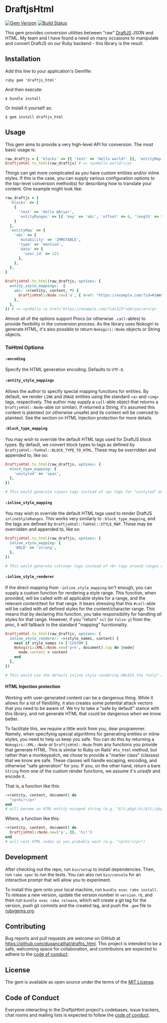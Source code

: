 # DraftjsHtml

[![Gem Version](https://badge.fury.io/rb/draftjs_html.svg)](https://badge.fury.io/rb/draftjs_html)
[![Build Status](https://app.travis-ci.com/dugancathal/draftjs_html.svg?branch=main)](https://app.travis-ci.com/dugancathal/draftjs_html)

This gem provides conversion utilities between "raw" [DraftJS] JSON and HTML.
My team and I have found a need on many occasions to manipulate and convert
DraftJS on our Ruby backend - this library is the result.

[DraftJS]: https://draftjs.org/

## Installation

Add this line to your application's Gemfile:

```ruby gem 'draftjs_html' ```

And then execute:

    $ bundle install

Or install it yourself as:

    $ gem install draftjs_html

## Usage

This gem aims to provide a very high-level API for conversion. The most
basic usage is:

```ruby
raw_draftjs = { 'blocks' => [{ 'text' => 'Hello world!' }], 'entityMap' => {} }
DraftjsHtml.to_html(raw_draftjs) # => <p>Hello world!</p>
```

Things can get more complicated as you have custom entities and/or inline
styles. If this is the case, you can supply various configuration options
to the top-level conversion method(s) for describing how to translate your
content. One example might look like:

```ruby
raw_draftjs = {
  'blocks' => [
    {
      'text' => 'Hello @Arya!',
      'entityRanges' => [{ 'key' => 'abc', 'offset' => 6, 'length' => 5 }],
    }
  ],
  'entityMap' => {
    'abc' => {
      'mutability' => 'IMMUTABLE',
      'type' => 'mention',
      'data' => {
        'user_id' => 123
      },
    },
  },
}

DraftjsHtml.to_html(raw_draftjs, options: {
  entity_style_mappings:  {
    abc: ->(entity, content, *) {
      DraftjsHtml::Node.new('a', { href: "https://example.com/?id=#{entity.data['user_id']}" }, content)
    },
  },
}) # => <p>Hello <a href="https://example.com/?id=123">@Arya</a></p>
```

Almost all of the options support Procs (or otherwise `.call`-ables) to provide
flexibility in the conversion process. As the library uses Nokogiri to generate
HTML, it's also possible to return `Nokogiri::Node` objects or String objects.

### ToHtml Options

#### `:encoding`

Specify the HTML generation encoding.
Defaults to `UTF-8`.

#### `:entity_style_mappings`

Allows the author to specify special mapping functions for entities.
By default, we render `LINK` and `IMAGE` entities using the standard `<a>` and `<img>` tags, respectively.
The author may supply a `call`-able object that returns a `DraftjsHtml::Node`-able (or similar).
If returned a String, it's assumed this content is plaintext (or otherwise unsafe) and its content will be coerced to plaintext.
See the section on HTML Injection protection for more details.

#### `:block_type_mapping`

You may wish to override the default HTML tags used for DraftJS block types.
By default, we convert block types to tags as defined by `DraftjsHtml::ToHtml::BLOCK_TYPE_TO_HTML`.
These may be overridden and appended to, like so:

```ruby
DraftjsHtml.to_html(raw_draftjs, options: {
  block_type_mapping: {
    'unstyled' => 'span',
  },
})

# This would generate <span> tags instead of <p> tags for "unstyled" DraftJS blocks.
```

#### `:inline_style_mapping`

You may wish to override the default HTML tags used to render DraftJS `inlineStyleRanges`.
This works very similarly to `:block_type_mapping`, and the tags are defined by `DraftjsHtml::ToHtml::STYLE_MAP`.
These may be overridden and appended to, like so:

```ruby
DraftjsHtml.to_html(raw_draftjs, options: {
  inline_style_mapping: {
    'BOLD' => 'strong',
  },
})

# This would generate <strong> tags instead of <b> tags around ranges of `BOLD` inline styles.
```

#### `:inline_style_renderer`

If the direct mapping from `:inline_style_mapping` isn't enough, you can supply a custom function for rendering a style range.
This function, when provided, will be called with all applicable styles for a range, and the relevant content/text for that range.
It bears stressing that this `#call`-able will be called with *all* defined styles for the content/character range.
This means that by declaring this function, you take responsibility for handling _all_ styles for that range.
However, if you "return" `nil` (or `false-y`) from the proc, it will fallback to the standard "mapping" fucntionality.

```ruby
DraftjsHtml.to_html(raw_draftjs, options: {
  inline_style_renderer: ->(style_names, content) {
    next if style_names != ['CUSTOM']
    Nokogiri::XML::Node.new('pre', document).tap do |node|
      node.content = content
    end
  },
})

# This would use the default inline style rendering UNLESS the *only* applied style for this range was "CUSTOM"
```

#### HTML Injection protection

Working with user-generated content can be a dangerous thing.
While it allows for a lot of flexibility, it also creates some potential attack vectors that you need to be aware of.
We try to take a "safe by default" stance with this library, and not generate HTML that could be dangerous when we know better.

To facilitate this, we require a little work from you, dear programmer.
Namely, when specifying special algorithms for generating entities or inline styles, you need to help us keep you safe.
You can do this by returning a `Nokogiri::XML::Node` or `DraftjsHtml::Node` from any functions you provide that generate HTML.
This is similar to Ruby on Rails' `#to_html` method, but rather than a monkeypatch, we chose to provide a "marker class" (classes) that we know are safe.
These classes will handle escaping, encoding, and otherwise "safe generation" for you.
If you, on the other hand, return a bare `String` from one of the custom render functions, we assume it's _unsafe_ and encode it.

That is, a function like this:
```ruby
->(entity, content, document) do
  "<p>hi!</p>"
end
# will become an HTML-entity escaped string (e.g. "&lt;p&gt;hi!&lt;/p&gt;")
```

Where, a function like this:
```ruby
->(entity, content, document) do
  DraftjsHtml::Node.new('p', {}, 'hi!')
end
# will nest HTML nodes as you probably want (e.g. "<p>hi!</p>")
```

## Development

After checking out the repo, run `bin/setup` to install dependencies. Then, run
`rake spec` to run the tests. You can also run `bin/console` for an interactive
prompt that will allow you to experiment.

To install this gem onto your local machine, run `bundle exec rake install`. To
release a new version, update the version number in `version.rb`, and then run
`bundle exec rake release`, which will create a git tag for the version, push
git commits and the created tag, and push the `.gem` file to
[rubygems.org](https://rubygems.org).

## Contributing

Bug reports and pull requests are welcome on GitHub at
https://github.com/dugancathal/draftjs_html. This project is intended to be a
safe, welcoming space for collaboration, and contributors are expected to adhere
to the [code of
conduct](https://github.com/dugancathal/draftjs_html/blob/main/CODE_OF_CONDUCT.md).

## License

The gem is available as open source under the terms of the [MIT
License](https://opensource.org/licenses/MIT).

## Code of Conduct

Everyone interacting in the DraftjsHtml project's codebases, issue trackers,
chat rooms and mailing lists is expected to follow the [code of
conduct](https://github.com/dugancathal/draftjs_html/blob/main/CODE_OF_CONDUCT.md).
